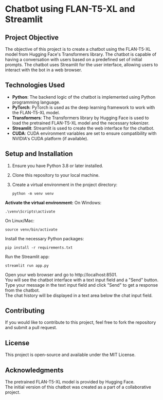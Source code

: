 # Chatbot using FLAN-T5-XL and Streamlit

## Project Objective

The objective of this project is to create a chatbot using the FLAN-T5-XL model from Hugging Face's Transformers library. The chatbot is capable of having a conversation with users based on a predefined set of initial prompts. The chatbot uses Streamlit for the user interface, allowing users to interact with the bot in a web browser.

## Technologies Used

- **Python**: The backend logic of the chatbot is implemented using Python programming language.
- **PyTorch**: PyTorch is used as the deep learning framework to work with the FLAN-T5-XL model.
- **Transformers**: The Transformers library by Hugging Face is used to load the pretrained FLAN-T5-XL model and the necessary tokenizer.
- **Streamlit**: Streamlit is used to create the web interface for the chatbot.
- **CUDA**: CUDA environment variables are set to ensure compatibility with NVIDIA's CUDA platform (if available).

## Setup and Installation

1. Ensure you have Python 3.8 or later installed.
2. Clone this repository to your local machine.

3. Create a virtual environment in the project directory:
   ```
   python -m venv venv
   ```

**Activate the virtual environment:**
On Windows:

``` 
.\venv\Scripts\activate
 ```

On Linux/Mac:

```
source venv/bin/activate
 ```

Install the necessary Python packages:


``` 
pip install -r requirements.txt
 ```

Run the Streamlit app:
``` 
streamlit run app.py
```


Open your web browser and go to http://localhost:8501.  
You will see the chatbot interface with a text input field and a "Send" button.  
Type your message in the text input field and click "Send" to get a response from the chatbot.  
The chat history will be displayed in a text area below the chat input field.

## Contributing  
If you would like to contribute to this project, feel free to fork the repository and submit a pull request.  

## License  
This project is open-source and available under the MIT License.  

## Acknowledgments
The pretrained FLAN-T5-XL model is provided by Hugging Face.  
The initial version of this chatbot was created as a part of a collaborative project.  

